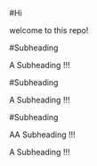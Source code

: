 #Hi

welcome to this repo!

#Subheading

A Subheading !!!

#Subheading

A Subheading !!!

#Subheading


AA Subheading !!!

A Subheading !!!
